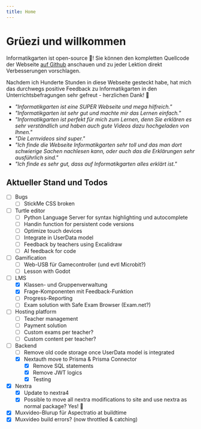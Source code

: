 ```yaml
---
title: Home
---
```


# Grüezi und willkommen

Informatikgarten ist open-source 🥳! Sie können den kompletten Quellcode der Webseite [auf Github](https://github.com/marcchehab/informatikgarten.ch) anschauen und zu jeder Lektion direkt Verbesserungen vorschlagen.

Nachdem ich Hunderte Stunden in diese Webseite gesteckt habe, hat mich das durchwegs positive Feedback zu Informatikgarten in den Unterrichtsbefragungen sehr gefreut - herzlichen Dank! 🥲

- *"Informatikgarten ist eine SUPER Webseite und mega hilfreich."*
- *"Informatikgarten ist sehr gut und machte mir das Lernen einfach."*
- *"Informatikgarten ist perfekt für mich zum Lernen, denn Sie erklären es sehr verständlich und haben auch gute Videos dazu hochgeladen von Ihnen."*
- *"Die Lernvideos sind super."*
- *"Ich finde die Webseite Informatikgarten sehr toll und das man dort schwierige Sachen nachlesen kann, oder auch das die Erklärungen sehr ausführlich sind."*
- *"Ich finde es sehr gut, dass auf Informatikgarten alles erklärt ist."*

## Aktueller Stand und Todos

- [ ] Bugs
	- [ ] StickMe CSS broken
- [ ] Turtle editor
	- [ ] Python Language Server for syntax highlighting und autocomplete
	- [ ] Handin function for persistent code versions
	- [ ] Optimize touch devices
	- [ ] Integrate in UserData model
	- [ ] Feedback by teachers using Excalidraw
	- [ ] AI feedback for code
- [ ] Gamification
	- [ ] Web-USB für Gamecontroller (und evtl Microbit?)
	- [ ] Lesson with Godot
- [ ] LMS
	- [x] Klassen- und Gruppenverwaltung
	- [x] Frage-Komponenten mit Feedback-Funktion
	- [ ] Progress-Reporting
	- [ ] Exam solution with Safe Exam Browser (Exam.net?)
- [ ] Hosting platform
	- [ ] Teacher management
	- [ ] Payment solution
	- [ ] Custom exams per teacher?
	- [ ] Custom content per teacher?
- [ ] Backend
	- [ ] Remove old code storage once UserData model is integrated
	- [x] Nextauth move to Prisma & Prisma Connector
		- [x] Remove SQL statements
		- [x] Remove JWT logics
		- [x] Testing

- [X] Nextra
	- [X] Update to nextra4
	- [X] Possible to move all nextra modifications to site and use nextra as normal package? Yes! 🥳
- [x] Muxvideo-Blurup für Aspectratio at buildtime
- [x] Muxvideo build errors? (now throttled & catching)
